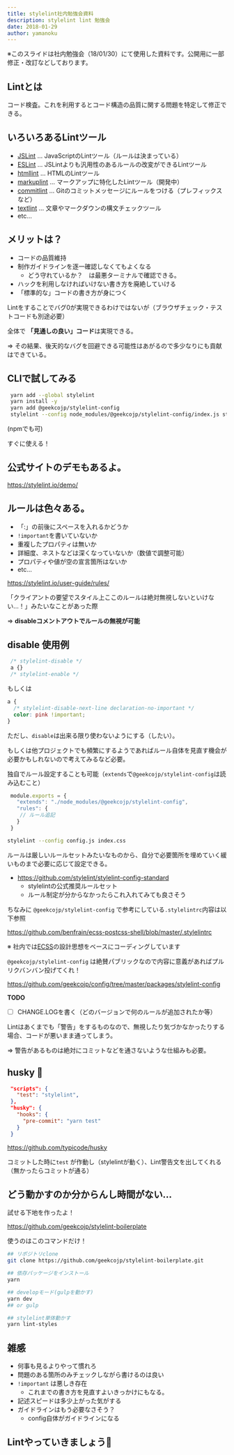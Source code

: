 ```yaml
---
title: stylelint社内勉強会資料
description: stylelint lint 勉強会
date: 2018-01-29
author: yamanoku
---
```


※このスライドは社内勉強会（18/01/30）にて使用した資料です。公開用に一部修正・改訂などしております。

## Lintとは

コード検査。これを利用するとコード構造の品質に関する問題を特定して修正できる。

## いろいろあるLintツール

- [JSLint](https://github.com/douglascrockford/JSLint) ... JavaScriptのLintツール（ルールは決まっている）
- [ESLint](https://eslint.org/) ... JSLintよりも汎用性のあるルールの改変ができるLintツール
- [htmllint](https://github.com/htmllint/htmllint) ... HTMLのLintツール
- [markuplint](https://github.com/YusukeHirao/markuplint) ... マークアップに特化したLintツール（開発中）
- [commitlint](http://marionebl.github.io/commitlint/) ... Gitのコミットメッセージにルールをつける（プレフィックスなど）
- [textlint](https://github.com/textlint/textlint) ... 文章やマークダウンの構文チェックツール
- etc...

## メリットは？

- コードの品質維持
- 制作ガイドラインを逐一確認しなくてもよくなる
  - どう守れているか？　は最悪ターミナルで確認できる。
- ハックを利用しなければいけない書き方を廃絶していける
- 「標準的な」コードの書き方が身につく

Lintをすることでバグ0が実現できるわけではないが（ブラウザチェック・テストコードも別途必要）

全体で **「見通しの良い」コード**は実現できる。

=> その結果、後天的なバグを回避できる可能性はあがるので多少なりにも貢献はできている。

## CLIで試してみる

```bash
 yarn add --global stylelint
 yarn install -y
 yarn add @geekcojp/stylelint-config
 stylelint --config node_modules/@geekcojp/stylelint-config/index.js styles.css
```
(npmでも可)

すぐに使える！

## 公式サイトのデモもあるよ。

https://stylelint.io/demo/

## ルールは色々ある。

- 「:」の前後にスペースを入れるかどうか
- `!important`を書いていないか
- 重複したプロパティは無いか
- 詳細度、ネストなどは深くなっていないか（数値で調整可能）
- プロパティや値が空の宣言箇所はないか
- etc...

https://stylelint.io/user-guide/rules/


「クライアントの要望でスタイル上ここのルールは絶対無視しないといけない…！」みたいなことがあった際

=> **disableコメントアウトでルールの無視が可能**

## disable 使用例

```css
 /* stylelint-disable */
 a {}
 /* stylelint-enable */
```

もしくは

```css
a {
  /* stylelint-disable-next-line declaration-no-important */
  color: pink !important;
}
```

ただし、`disable`は出来る限り使わないようにする（したい）。

もしくは他プロジェクトでも頻繁にするようであればルール自体を見直す機会が必要かもしれないので考えてみるなど必要。

独自でルール設定することも可能（`extends`で`@geekcojp/stylelint-config`は読み込むこと）

```js
 module.exports = {
   "extends": "./node_modules/@geekcojp/stylelint-config",
   "rules": {
   	// ルール追記
   }
 }
```

```bash
stylelint --config config.js index.css
```

ルールは厳しいルールセットみたいなものから、自分で必要箇所を埋めていく緩いものまで必要に応じて設定できる。

- https://github.com/stylelint/stylelint-config-standard
  - stylelintの公式推奨ルールセット
  - ルール制定が分からなかったらこれ入れてみても良さそう

ちなみに `@geekcojp/stylelint-config` で参考にしている`.stylelintrc`内容は以下参照

https://github.com/benfrain/ecss-postcss-shell/blob/master/.stylelintrc

※ 社内では[ECSS](http://ecss.io/)の設計思想をベースにコーディングしています

`@geekcojp/stylelint-config` は絶賛パブリックなので内容に意義があればプルリクバンバン投げてくれ！

https://github.com/geekcojp/config/tree/master/packages/stylelint-config

**TODO**

- [ ] CHANGE.LOGを書く（どのバージョンで何のルールが追加されたか等）

Lintはあくまでも「警告」をするものなので、無視したり気づかなかったりする場合、コードが悪いまま通ってしまう。

=> 警告があるものは絶対にコミットなどを通さないような仕組みも必要。

## husky 🐶

```json
 "scripts": {
   "test": "stylelint",
 },
 "husky": {
   "hooks": {
     "pre-commit": "yarn test"
   }
 }
```

https://github.com/typicode/husky

コミットした時に`test` が作動し（stylelintが動く）、Lint警告文を出してくれる（無かったらコミットが通る）

## どう動かすのか分からんし時間がない…

試せる下地を作ったよ！

https://github.com/geekcojp/stylelint-boilerplate

使うのはこのコマンドだけ！

```bash
## リポジトリclone
git clone https://github.com/geekcojp/stylelint-boilerplate.git

## 依存パッケージをインストール
yarn

## developモード(gulpを動かす)
yarn dev
## or gulp

## stylelint単体動かす
yarn lint-styles
```

## 雑感

- 何事も見るよりやって慣れろ
- 問題のある箇所のみチェックしながら書けるのは良い
- `!important` は悪しき存在
    - これまでの書き方を見直すよいきっかけにもなる。
- 記述スピードは多少上がった気がする
- ガイドラインはもう必要なさそう？
    - config自体がガイドラインになる

## Lintやっていきましょう💪
